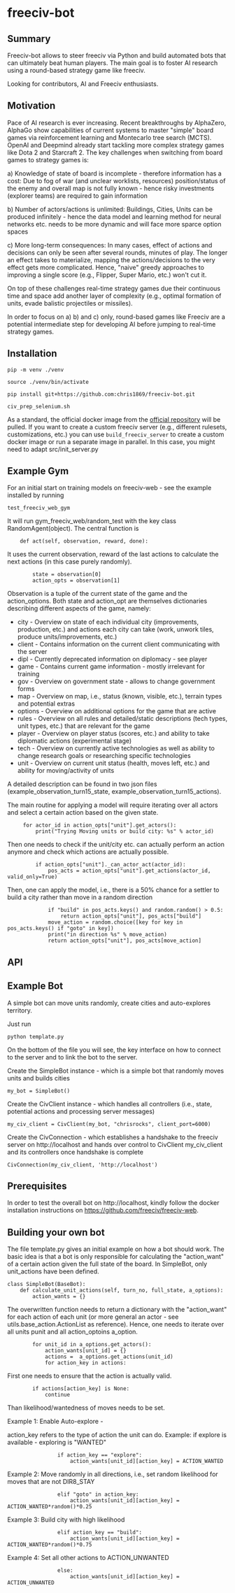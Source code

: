 # freeciv-bot

Summary
--------

Freeciv-bot allows to steer freeciv via Python and build automated bots that can ultimately beat human players. The main goal is to foster AI research using a round-based strategy game like freeciv.

Looking for contributors, AI and Freeciv enthusiasts. 

Motivation
--------

Pace of AI research is ever increasing. Recent breakthroughs by AlphaZero, AlphaGo show capabilities of current systems to master "simple" board games via reinforcement learning and Montecarlo tree search (MCTS). OpenAI and Deepmind already start tackling more complex strategy games like Dota 2 and Starcraft 2. The key challenges when switching from board games to strategy games is:

a) Knowledge of state of board is incomplete - therefore information has a cost: Due to fog of war (and unclear worklists, resources) position/status of the enemy and overall map is not fully known - hence risky investments (explorer teams) are required to gain information
 
b) Number of actors/actions is unlimited: Buildings, Cities, Units can be produced infinitely - hence the data model and learning method for neural networks etc. needs to be more dynamic and will face more sparce option spaces

c) More long-term consequences: In many cases, effect of actions and decisions can only be seen after several rounds, minutes of play. The longer an effect takes to materialize, mapping the actions/decisions to the very effect gets more complicated. Hence, "naive" greedy approaches to improving a single score (e.g., Flipper, Super Mario, etc.) won't cut it.  

On top of these challenges real-time strategy games due their continuous time and space add another layer of complexity (e.g., optimal formation of units, evade balistic projectiles or missiles).

In order to focus on a) b) and c) only, round-based games like Freeciv are a potential intermediate step for developing AI before jumping to real-time strategy games. 

Installation
------------

```
pip -m venv ./venv

source ./venv/bin/activate

pip install git+https://github.com:chris1869/freeciv-bot.git

civ_prep_selenium.sh
```

As a standard, the official docker image from the [official repository](https://github.com/freeciv/freeciv-web) will be pulled. If you want to create a custom freeciv server (e.g., different rulesets, customizations, etc.) you can use `build_freeciv_server` to create a custom docker image or run a separate image in parallel. In this case, you might need to adapt src/init_server.py



Example Gym
------------

For an initial start on training models on freeciv-web - see the example installed by running

```
test_freeciv_web_gym

```

It will run gym_freeciv_web/random_test with the key class RandomAgent(object). The central function is

```
	def act(self, observation, reward, done):
```

It uses the current observation, reward of the last actions to calculate the next actions (in this case purely randomly).

``` 
        state = observation[0]
        action_opts = observation[1]
```
Observation is a tuple of the current state of the game and the action_options. Both state and action_opt are themselves dictionaries describing different aspects of the game, namely:

* city - Overview on state of each individual city (improvements, production, etc.) and actions each city can take (work, unwork tiles, produce units/improvements, etc.)
* client - Contains information on the current client communicating with the server
* dipl - Currently deprecated information on diplomacy - see player
* game - Contains current game information - mostly irrelevant for training
* gov - Overview on government state - allows to change government forms
* map - Overview on map, i.e., status (known, visible, etc.), terrain types and potential extras
* options - Overview on additional options for the game that are active
* rules - Overview on all rules and detailed/static descriptions (tech types, unit types, etc.) that are relevant for the game
* player - Overview on player status (scores, etc.) and ability to take diplomatic actions (experimental stage) 
* tech - Overview on currently active technologies as well as ability to change research goals or researching specific technologies
* unit - Overview on current unit status (health, moves left, etc.) and ability for moving/activity of units

A detailed description can be found in two json files (example_observation_turn15_state, example_observation_turn15_actions).

The main routine for applying a model will require iterating over all actors and select a certain action based on the given state.

```
     for actor_id in action_opts["unit"].get_actors():
         print("Trying Moving units or build city: %s" % actor_id)
```

Then one needs to check if the unit/city etc. can actually perform an action anymore and check which actions are actually possible.

```
         if action_opts["unit"]._can_actor_act(actor_id):
             pos_acts = action_opts["unit"].get_actions(actor_id, valid_only=True)
```

Then, one can apply the model, i.e., there is a 50% chance for a settler to build a city rather than move in a random direction

```
             if "build" in pos_acts.keys() and random.random() > 0.5:
                 return action_opts["unit"], pos_acts["build"]
             move_action = random.choice([key for key in pos_acts.keys() if "goto" in key])
             print("in direction %s" % move_action)
             return action_opts["unit"], pos_acts[move_action]
```

API
--------

Example Bot
--------
A simple bot can move units randomly, create cities and auto-explores territory.

Just run
```
python template.py
```
On the bottom of the file you will see, the key interface on how to connect to the server and
to link the bot to the server.

Create the SimpleBot instance - which is a simple bot that randomly moves units and builds cities

```
my_bot = SimpleBot()
```
Create the CivClient instance - which handles all controllers (i.e., state, potential actions and processing server messages)

```
my_civ_client = CivClient(my_bot, "chrisrocks", client_port=6000)
```

Create the CivConnection - which establishes a handshake to the freeciv server on http://localhost and hands over control to CivClient my_civ_client and its controllers once handshake is complete

```
CivConnection(my_civ_client, 'http://localhost')
```

Prerequisites
--------

In order to test the overall bot on http://localhost, kindly follow the docker installation instructions on https://github.com/freeciv/freeciv-web.

Building your own bot
--------

The file template.py gives an initial example on how a bot should work. The basic idea is that a bot is only responsible for calculating the "action_want" of a certain action given the full state of the board. In SimpleBot, only unit_actions have been defined.

```
class SimpleBot(BaseBot):
    def calculate_unit_actions(self, turn_no, full_state, a_options):
        action_wants = {}
```
The overwritten function needs to return a dictionary with the "action_want" for each action of each unit (or more general an actor - see utils.base_action.ActionList as reference). Hence, one needs to iterate over all units punit and all action_optoins a_option.

```
        for unit_id in a_options.get_actors(): 
            action_wants[unit_id] = {}
            actions =  a_options.get_actions(unit_id)
            for action_key in actions:
```

First one needs to ensure that the action is actually valid.

```
        if actions[action_key] is None:
            continue
```
Than likelihood/wantedness of moves needs to be set.

Example 1: Enable Auto-explore - 

action_key refers to the type of action the unit can do. Example: if explore is available - exploring is "WANTED"

```
                if action_key == "explore":
                    action_wants[unit_id][action_key] = ACTION_WANTED
```
                
Example 2: Move randomly in all directions, i.e., set random likelihood for moves that are not DIR8_STAY

```
				elif "goto" in action_key:
                    action_wants[unit_id][action_key] = ACTION_WANTED*random()*0.25
```

Example 3: Build city with high likelihood

```
                elif action_key == "build":
                    action_wants[unit_id][action_key] = ACTION_WANTED*random()*0.75
```
Example 4: Set all other actions to ACTION_UNWANTED

```
				else:
                    action_wants[unit_id][action_key] = ACTION_UNWANTED
```
